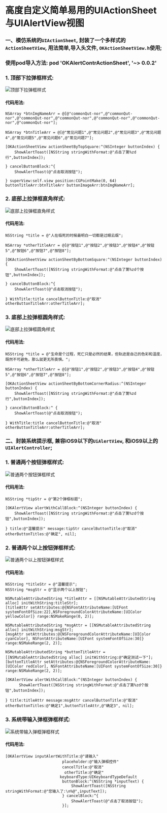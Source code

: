 # 高度自定义简单易用的UIActionSheet与UIAlertView视图

### 一、模仿系统的``UIActionSheet``,  封装了一个多样式的``ActionSheetView``,  用法简单,导入头文件,  ``OKActionSheetView.h``使用;

### 使用pod导入方法:  pod 'OKAlertContrActionSheet', '~> 0.0.2'

### 1. 顶部下拉弹框样式:

![顶部下拉弹框样式](http://upload-images.jianshu.io/upload_images/762411-f5ed1a4b9fbb8bf7.gif?imageMogr2/auto-orient/strip)



#### 代码用法:
```
NSArray *btnImgNameArr = @[@"commonQut-nor",@"commonQut-nor",@"commonQut-nor",@"commonQut-nor",@"commonQut-nor",@"commonQut-nor",@"commonQut-nor"];

NSArray *btnTitleArr = @[@"常见问题1",@"常见问题2",@"常见问题3",@"常见问题4",@"常见问题5",@"常见问题6",@"常见问题7"];

[OKActionSheetView actionSheetByTopSquare:^(NSInteger buttonIndex) {
    ShowAlertToast([NSString stringWithFormat:@"点击了第%zd行",buttonIndex]);
        
} cancelButtonBlock:^{
    ShowAlertToast(@"点击取消按钮");
        
} superView:self.view position:CGPointMake(0, 64) buttonTitleArr:btnTitleArr buttonImageArr:btnImgNameArr];
```

### 2. 底部上拉弹框直角样式:

![底部上拉弹框直角样式](http://upload-images.jianshu.io/upload_images/762411-2bc3047021fe255b.gif?imageMogr2/auto-orient/strip)




#### 代码用法:
```
NSString *title = @"人在临死的时候最明白一切都是过眼云烟";

NSArray *otherTitleArr = @[@"按钮1",@"按钮2",@"按钮3",@"按钮4",@"按钮5",@"按钮6",@"按钮7",@"按钮8"];

[OKActionSheetView actionSheetByBottomSquare:^(NSInteger buttonIndex) {
    ShowAlertToast([NSString stringWithFormat:@"点击了第%zd个按钮",buttonIndex]);

} cancelButtonBlock:^{
    ShowAlertToast(@"点击取消按钮");
        
} WithTitle:title cancelButtonTitle:@"取消" otherButtonTitleArr:otherTitleArr];
```

### 3. 底部上拉弹框圆角样式:

![底部上拉弹框圆角样式](http://upload-images.jianshu.io/upload_images/762411-fee0ccb9fb44d876.gif?imageMogr2/auto-orient/strip)



#### 代码用法:
```
NSString *title = @"生命是个过程，死亡只是必然的结果，但轨迹是自己的色彩和温度，既然不可避免，那么就更无所畏惧。";

NSArray *otherTitleArr = @[@"按钮1",@"按钮2",@"按钮3",@"按钮4",@"按钮5",@"按钮6",@"按钮7",@"按钮8"];

[OKActionSheetView actionSheetByBottomCornerRadius:^(NSInteger buttonIndex) {
    ShowAlertToast([NSString stringWithFormat:@"点击了第%zd行",buttonIndex]);

} cancelButtonBlock:^ {
    ShowAlertToast(@"点击取消按钮");
        
} WithTitle:title cancelButtonTitle:@"取消" otherButtonTitleArr:otherTitleArr];
```

### 二、封装系统提示框, 兼容iOS9以下的``UiAlertView``, 和iOS9以上的``UIAlertController``;

### 1. 普通两个按钮弹框样式:

![普通两个按钮弹框样式](http://upload-images.jianshu.io/upload_images/762411-8aed3a356bd5627c.gif?imageMogr2/auto-orient/strip)



#### 代码用法:
```
NSString *tipStr = @"第2个弹框标题";
    
[OKAlertView alertWithCallBlock:^(NSInteger buttonIndex) {
    ShowAlertToast([NSString stringWithFormat:@"点击了第%zd个按钮",buttonIndex]);

} title:@"温馨提示" message:tipStr cancelButtonTitle:@"取消" otherButtonTitles:@"确定", nil];
```

### 2. 普通两个以上按钮弹框样式:

![普通两个以上按钮弹框样式](http://upload-images.jianshu.io/upload_images/762411-5d8ea7d3878ee122.gif?imageMogr2/auto-orient/strip)



#### 代码用法:
```
NSString *titleStr = @"温馨提示";
NSString *msgStr = @"显示两个以上按钮";
    
NSMutableAttributedString *titleAttr = [[NSMutableAttributedString alloc] initWithString:titleStr];
[titleAttr setAttributes:@{NSFontAttributeName:[UIFont systemFontOfSize:22],NSForegroundColorAttributeName:[UIColor yellowColor]} range:NSMakeRange(0, 2)];
    
NSMutableAttributedString *msgAttr = [[NSMutableAttributedString alloc] initWithString:msgStr];
[msgAttr setAttributes:@{NSForegroundColorAttributeName:[UIColor cyanColor], NSFontAttributeName:[UIFont systemFontOfSize:30]} range:NSMakeRange(2, 2)];

NSMutableAttributedString *buttonTitleAttr = [[NSMutableAttributedString alloc] initWithString:@"确定测试一下"];
[buttonTitleAttr setAttributes:@{NSForegroundColorAttributeName:[UIColor redColor], NSFontAttributeName:[UIFont systemFontOfSize:30]} range:NSMakeRange(2, 2)];
    
[OKAlertView alertWithCallBlock:^(NSInteger buttonIndex) {
      ShowAlertToast([NSString stringWithFormat:@"点击了第%zd个按钮",buttonIndex]);

} title:titleAttr message:msgAttr cancelButtonTitle:@"取消" otherButtonTitles:@"确定1",buttonTitleAttr,@"确定3", nil];
```

### 3. 系统带输入弹框弹框样式:

![系统带输入弹框弹框样式](http://upload-images.jianshu.io/upload_images/762411-ad630cdf85e6f28b.gif?imageMogr2/auto-orient/strip)



#### 代码用法:
```
[OKAlertView inputAlertWithTitle:@"请输入"
                         placeholder:@"输入弹框控件"
                         cancelTitle:@"取消"
                          otherTitle:@"确定"
                        keyboardType:UIKeyboardTypeDefault
                         buttonBlock:^(NSString *inputText) {
                             ShowAlertToast([NSString stringWithFormat:@"您输入了:\n%@",inputText]);
                         } cancelBlock:^{
                             ShowAlertToast(@"点击了取消按钮");
                         }];
```
